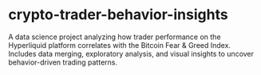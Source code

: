 # crypto-trader-behavior-insights
A data science project analyzing how trader performance on the Hyperliquid platform correlates with the Bitcoin Fear &amp; Greed Index. Includes data merging, exploratory analysis, and visual insights to uncover behavior-driven trading patterns.
